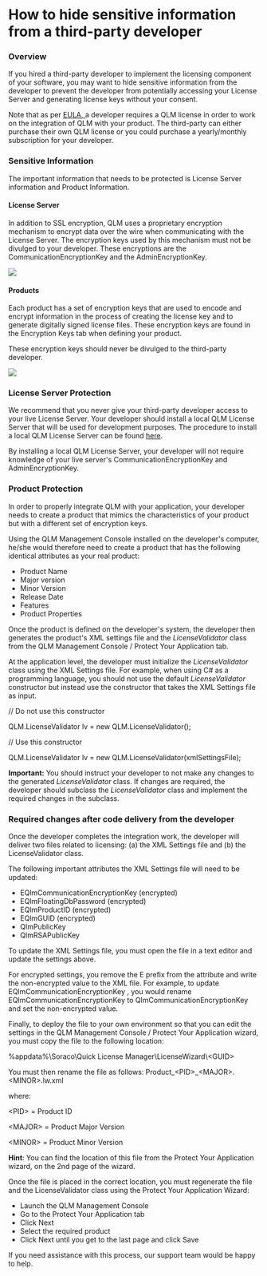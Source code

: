 # How to hide sensitive information from a third-party developer

### Overview

If you hired a third-party developer to implement the licensing component of your software, you may want to hide sensitive information from the developer to prevent the developer from potentially accessing your License Server and generating license keys without your consent.

Note that as per [EULA, ](http://soraco.co/products/qlm/QlmLicense.pdf) a developer requires a QLM license in order to work on the integration of QLM with your product. The third-party can either purchase their own QLM license or you could purchase a yearly/monthly subscription for your developer.

### Sensitive Information

The important information that needs to be protected  is License Server information and Product Information.

#### License Server

In addition to SSL encryption, QLM uses a proprietary encryption mechanism to encrypt data over the wire when communicating with the License Server. The encryption keys used by this mechanism must not be divulged to your developer. These encryptions are the CommunicationEncryptionKey and the AdminEncryptionKey.&#x20;

![](https://support.soraco.co/hc/article\_attachments/16549847969556)

#### Products

Each product has a set of encryption keys that are used to encode and encrypt information in the process of creating the license key and to generate digitally signed license files. These encryption keys are found in the Encryption Keys tab when defining your product.

These encryption keys should never be divulged to the third-party developer.

![](https://support.soraco.co/hc/article\_attachments/16549897632148)

### License Server Protection

We recommend that you never give your third-party developer access to your live License Server. Your developer should install a local QLM License Server that will be used for development purposes. The procedure to install a local QLM License Server can be found [here](https://support.soraco.co/hc/en-us/articles/202937924-How-to-install-the-QLM-License-Server).&#x20;

By installing a local QLM License Server, your developer will not require knowledge of your live server's CommunicationEncryptionKey and AdminEncryptionKey.

### Product Protection

In order to properly integrate QLM with your application, your developer needs to create a product that mimics the characteristics of your product but with a different set of encryption keys.

Using the QLM Management Console installed on the developer's computer, he/she would therefore need to create a product that has the following identical attributes as your real product:

* Product Name
* Major version
* Minor Version
* Release Date
* Features
* Product Properties

Once the product is defined on the developer's system, the developer then generates the product's XML settings file and the _LicenseValidator_ class from the QLM Management Console / Protect Your Application tab.

At the application level, the developer must initialize the _LicenseValidator_ class using the XML Settings file. For example, when using C# as a programming language, you should not use the default _LicenseValidator_ constructor but instead use the constructor that takes the XML Settings file as input.

// Do not use this constructor

QLM.LicenseValidator lv = new QLM.LicenseValidator();

// Use this constructor

QLM.LicenseValidator lv = new QLM.LicenseValidator(xmlSettingsFile);

**Important:** You should instruct your developer to not make any changes to the generated _LicenseValidator_ class. If changes are required, the developer should subclass the _LicenseValidator_ class and implement the required changes in the subclass.

### Required changes after code delivery from the developer

Once the developer completes the integration work, the developer will deliver two files related to licensing: (a) the XML Settings file and (b) the LicenseValidator class.

The following important attributes the XML Settings file will need to be updated:

* EQlmCommunicationEncryptionKey (encrypted)
* EQlmFloatingDbPassword (encrypted)
* EQlmProductID (encrypted)
* EQlmGUID (encrypted)
* QlmPublicKey
* QlmRSAPublicKey

To update the XML Settings file, you must open the file in a text editor and update the settings above.

For encrypted settings, you remove the E prefix from the attribute and write the non-encrypted value to the XML file. For example, to update EQlmCommunicationEncryptionKey , you would rename EQlmCommunicationEncryptionKey  to QlmCommunicationEncryptionKey and set the non-encrypted value.

Finally, to deploy the file to your own environment so that you can edit the settings in the QLM Management Console / Protect Your Application wizard, you must copy the file to the following location:

%appdata%\Soraco\Quick License Manager\LicenseWizard\\\<GUID>

You must then rename the file as follows: Product\_\<PID>\_\<MAJOR>.\<MINOR>.lw.xml

where:

\<PID> = Product ID

\<MAJOR> = Product Major Version

\<MINOR> = Product Minor Version

**Hint**: You can find the location of this file from the Protect Your Application wizard, on the 2nd page of the wizard.

Once the file is placed in the correct location, you must regenerate the file and the LicenseValidator class using the Protect Your Application Wizard:

* Launch the QLM Management Console
* Go to the Protect Your Application tab
* Click Next
* Select the required product
* Click Next until you get to the last page and click Save

If you need assistance with this process, our support team would be happy to help.
